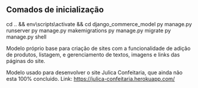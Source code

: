 ## Comados de inicialização ##
cd .. && env\scripts\activate && cd django_commerce_model 
py manage.py runserver
py manage.py makemigrations
py manage.py migrate
py manage.py shell

Modelo próprio base para criação de sites com a funcionalidade de adição de produtos, listagem, e gerenciamento de textos, imagens e links das páginas do site.

Modelo usado para desenvolver o site Julica Confeitaria, que ainda não esta 100% concluido. Link: https://julica-confeitaria.herokuapp.com/
